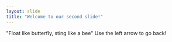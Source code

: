 ```yaml
---
layout: slide
title: "Welcome to our second slide!"
---
```

"Float like butterfly, sting like a bee"
Use the left arrow to go back!

